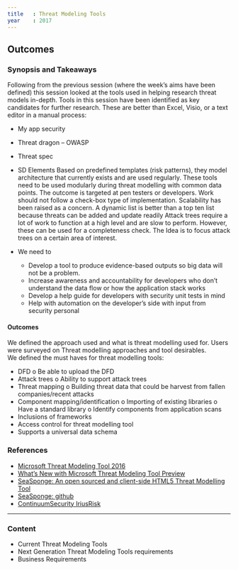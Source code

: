 ```yaml
---
title   : Threat Modeling Tools
year    : 2017
---
```


## Outcomes

### Synopsis and Takeaways

Following from the previous session (where the week’s aims have been defined) this session looked at the tools used in helping research threat models in-depth.
Tools in this session have been identified as key candidates for further research. These are better than Excel, Visio, or a text editor in a manual process:
-	My app security
-	Threat dragon – OWASP
-	Threat spec
-	SD Elements
Based on predefined templates (risk patterns), they model architecture that currently exists and are used regularly. 
These tools need to be used modularly during threat modelling with common data points. 
The outcome is targeted at pen testers or developers. Work should not follow a check-box type of implementation. Scalability has been raised as a concern.
A dynamic list is better than a top ten list because threats can be added and update readily 
Attack trees require a lot of work to function at a high level and are slow to perform. However, these can be used for a completeness check. The Idea is to focus attack trees on a certain area of interest.

- We need to 
  - Develop a tool to produce evidence-based outputs so big data will not be a problem. 
  - Increase awareness and accountability for developers who don’t understand the data flow or how the application stack works
  - Develop a help guide for developers with security unit tests in mind  
  - Help with automation on the developer’s side with input from security personal
  
#### Outcomes

We defined the approach used and what is threat modelling used for.  Users were surveyed on Threat modelling approaches and tool desirables.  
We defined the must haves for threat modelling tools:
-	DFD
   o	Be able to upload the DFD
-	Attack trees
   o	Ability to support attack trees
-	Threat mapping
   o	Building threat data that could be harvest from fallen companies/recent attacks
-	Component mapping/identification 
   o	Importing of existing libraries 
   o	Have a standard library 
   o	Identify components from application scans 
-	Inclusions of frameworks 	
-	Access control for threat modelling tool	
-	Supports a universal data schema 

### References

- [Microsoft Threat Modeling Tool 2016](https://www.microsoft.com/en-us/download/details.aspx?id=49168)
- [What’s New with Microsoft Threat Modeling Tool  Preview](https://blogs.msdn.microsoft.com/secdevblog/2017/04/21/whats-new-with-microsoft-threat-modeling-tool-preview/)
- [SeaSponge: An open sourced and client-side HTML5 Threat Modelling Tool](https://mozilla.github.io/seasponge/)
- [SeaSponge: github](https://github.com/mozilla/seasponge)
- [ContinuumSecurity IriusRisk](https://www.continuumsecurity.net/threat-modeling-tool/)

--- 

### Content

- Current Threat Modeling Tools
- Next Generation Threat Modeling Tools requirements
- Business Requirements
